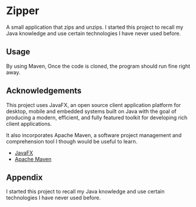 # Zipper
A small application that zips and unzips.
I started this project to recall my Java knowledge and use certain technologies I have never used before.

## Usage

By using Maven, Once the code is cloned, the program should run fine right away.

## Acknowledgements

This project uses JavaFX, an open source client application platform for desktop, mobile and embedded systems built on Java with the goal of producing a modern, 
efficient, and fully featured toolkit for developing rich client applications.

It also incorporates Apache Maven, a software project management and comprehension tool I though would be useful to learn.

 - [JavaFX](https://openjfx.io/)
 - [Apache Maven](https://maven.apache.org/)
 
## Appendix

I started this project to recall my Java knowledge and use certain technologies I have never used before.
